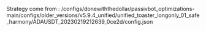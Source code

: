Strategy come from : /configs/donewiththedollar/passivbot_optimizations-main/configs/older_versions/v5.9.4_unified/unified_toaster_longonly_01_safe_harmony/ADAUSDT_20230219212639_0ce2d/config.json